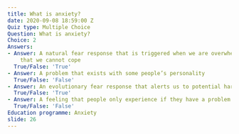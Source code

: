```yaml
---
title: What is anxiety?
date: 2020-09-08 18:59:00 Z
Quiz type: Multiple Choice
Question: What is anxiety?
Choice: 2
Answers:
- Answer: A natural fear response that is triggered when we are overwhelmed and feel
    that we cannot cope
  True/False: 'True'
- Answer: A problem that exists with some people’s personality
  True/False: 'False'
- Answer: An evolutionary fear response that alerts us to potential harm or danger
  True/False: 'True'
- Answer: A feeling that people only experience if they have a problem in their brain
  True/False: 'False'
Education programme: Anxiety
slide: 26
---
```


